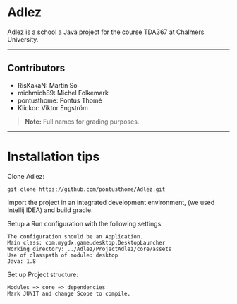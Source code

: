 # Adlez

Adlez is a school a Java project for the course TDA367 at Chalmers University.

----------

Contributors
------------
- RisKakaN: Martin So
- michmich89: Michel Folkemark
- pontusthome: Pontus Thomé
- Klickor: Viktor Engström

> **Note:**
Full names for grading purposes.

----------

# Installation tips
Clone Adlez:
```
git clone https://github.com/pontusthome/Adlez.git
```

Import the project in an integrated development environment, (we used Intellij IDEA) and build gradle.

Setup a Run configuration with the following settings:
```
The configuration should be an Application.
Main class: com.mygdx.game.desktop.DesktopLauncher
Working directory: ../Adlez/ProjectAdlez/core/assets
Use of classpath of module: desktop
Java: 1.8
```
Set up Project structure:
```
Modules => core => dependencies
Mark JUNIT and change Scope to compile.
```
